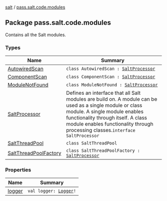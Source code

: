 [salt](../index.md) / [pass.salt.code.modules](./index.md)

## Package pass.salt.code.modules

Contains all the Salt modules.

### Types

| Name | Summary |
|---|---|
| [AutowiredScan](-autowired-scan/index.md) | `class AutowiredScan : `[`SaltProcessor`](-salt-processor/index.md) |
| [ComponentScan](-component-scan/index.md) | `class ComponentScan : `[`SaltProcessor`](-salt-processor/index.md) |
| [ModuleNotFound](-module-not-found/index.md) | `class ModuleNotFound : `[`SaltProcessor`](-salt-processor/index.md) |
| [SaltProcessor](-salt-processor/index.md) | Defines an interface that all Salt modules are build on. A module can be used as a single module or class module. A single module enables functionality through itself. A class module enables functionality through processing classes.`interface SaltProcessor` |
| [SaltThreadPool](-salt-thread-pool/index.md) | `class SaltThreadPool` |
| [SaltThreadPoolFactory](-salt-thread-pool-factory/index.md) | `class SaltThreadPoolFactory : `[`SaltProcessor`](-salt-processor/index.md) |

### Properties

| Name | Summary |
|---|---|
| [logger](logger.md) | `val logger: `[`Logger`](https://docs.oracle.com/javase/6/docs/api/java/util/logging/Logger.html)`!` |
